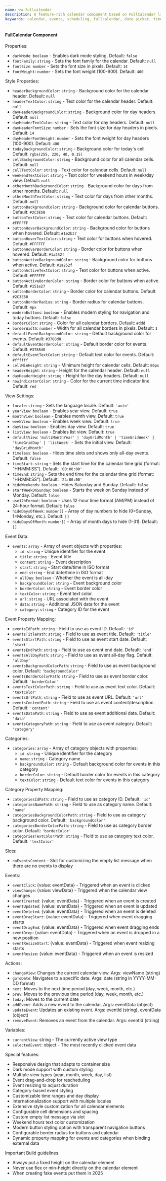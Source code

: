 ```yaml
---
name: ww-fullcalendar
description: A feature-rich calendar component based on FullCalendar library with multiple view types, event management, and extensive customization options
keywords: calendar, events, scheduling, fullcalendar, date picker, time slots, appointments
---
```


#### FullCalendar Component

Properties:
- `darkMode`: `boolean` - Enables dark mode styling. Default: `false`
- `fontFamily`: `string` - Sets the font family for the calendar. Default: `null`
- `fontSize`: `number` - Sets the font size in pixels. Default: `14`
- `fontWeight`: `number` - Sets the font weight (100-900). Default: `400`

Style Properties:
- `headerBackgroundColor`: `string` - Background color for the calendar header. Default: `null`
- `headerTextColor`: `string` - Text color for the calendar header. Default: `null`
- `dayHeaderBackgroundColor`: `string` - Background color for day headers. Default: `null`
- `dayHeaderTextColor`: `string` - Text color for day headers. Default: `null`
- `dayHeaderFontSize`: `number` - Sets the font size for day headers in pixels. Default: `14`
- `dayHeaderFontWeight`: `number` - Sets the font weight for day headers (100-900). Default: `400`
- `todayBackgroundColor`: `string` - Background color for today's cell. Default: `rgba(255, 220, 40, 0.15)`
- `cellBackgroundColor`: `string` - Background color for all calendar cells. Default: `null`
- `cellTextColor`: `string` - Text color for calendar cells. Default: `null`
- `weekendTextColor`: `string` - Text color for weekend hours in week/day view. Default: `null`
- `otherMonthBackgroundColor`: `string` - Background color for days from other months. Default: `null`
- `otherMonthTextColor`: `string` - Text color for days from other months. Default: `null`
- `buttonBackgroundColor`: `string` - Background color for calendar buttons. Default: `#2C3E50`
- `buttonTextColor`: `string` - Text color for calendar buttons. Default: `#FFFFFF`
- `buttonHoverBackgroundColor`: `string` - Background color for buttons when hovered. Default: `#1e2b37`
- `buttonHoverTextColor`: `string` - Text color for buttons when hovered. Default: `#FFFFFF`
- `buttonHoverBorderColor`: `string` - Border color for buttons when hovered. Default: `#1a252f`
- `buttonActiveBackgroundColor`: `string` - Background color for buttons when active. Default: `#1a252f`
- `buttonActiveTextColor`: `string` - Text color for buttons when active. Default: `#FFFFFF`
- `buttonActiveBorderColor`: `string` - Border color for buttons when active. Default: `#151e27`
- `buttonBorderColor`: `string` - Border color for calendar buttons. Default: `#2C3E50`
- `buttonBorderRadius`: `string` - Border radius for calendar buttons. Default: `4px`
- `modernButtons`: `boolean` - Enables modern styling for navigation and today buttons. Default: `false`
- `borderColor`: `string` - Color for all calendar borders. Default: `#ddd`
- `borderWidth`: `number` - Width for all calendar borders in pixels. Default: `1`
- `defaultEventBackgroundColor`: `string` - Default background color for events. Default: `#3788d8`
- `defaultEventBorderColor`: `string` - Default border color for events. Default: `#3788d8`
- `defaultEventTextColor`: `string` - Default text color for events. Default: `#ffffff`
- `cellMinHeight`: `string` - Minimum height for calendar cells. Default: `80px`
- `headerHeight`: `string` - Height for the calendar header. Default: `null`
- `dayHeaderHeight`: `string` - Height for the day headers. Default: `null`
- `nowIndicatorColor`: `string` - Color for the current time indicator line. Default: `red`

View Settings:
- `locale`: `string` - Sets the language locale. Default: `'auto'`
- `yearView`: `boolean` - Enables year view. Default: `true`
- `monthView`: `boolean` - Enables month view. Default: `true`
- `weekView`: `boolean` - Enables week view. Default: `true`
- `dayView`: `boolean` - Enables day view. Default: `true`
- `listView`: `boolean` - Enables list view. Default: `true`
- `defaultView`: `'multiMonthYear' | 'dayGridMonth' | 'timeGridWeek' | 'timeGridDay' | 'listWeek'` - Sets the initial view. Default: `'dayGridMonth'`
- `timeless`: `boolean` - Hides time slots and shows only all-day events. Default: `false`
- `timeStart`: `string` - Sets the start time for the calendar time grid (format: "HH:MM:SS"). Default: `'00:00:00'`
- `timeEnd`: `string` - Sets the end time for the calendar time grid (format: "HH:MM:SS"). Default: `'24:00:00'`
- `hideWeekends`: `boolean` - Hides Saturday and Sunday. Default: `false`
- `startWeekOnSunday`: `boolean` - Starts the week on Sunday instead of Monday. Default: `false`
- `use12hFormat`: `boolean` - Uses 12-hour time format (AM/PM) instead of 24-hour format. Default: `false`
- `hideDaysOfWeek`: `number[]` - Array of day numbers to hide (0=Sunday, 1=Monday, etc.). Default: `[]`
- `hideDaysOfMonth`: `number[]` - Array of month days to hide (1-31). Default: `[]`

Event Data:
- `events`: `array` - Array of event objects with properties:
  - `id`: `string` - Unique identifier for the event
  - `title`: `string` - Event title
  - `content`: `string` - Event description
  - `start`: `string` - Start date/time in ISO format
  - `end`: `string` - End date/time in ISO format
  - `allDay`: `boolean` - Whether the event is all-day
  - `backgroundColor`: `string` - Event background color
  - `borderColor`: `string` - Event border color
  - `textColor`: `string` - Event text color
  - `url`: `string` - URL associated with the event
  - `data`: `string` - Additional JSON data for the event
  - `category`: `string` - Category ID for the event

Event Property Mapping:
- `eventsIdPath`: `string` - Field to use as event ID. Default: `'id'`
- `eventsTitlePath`: `string` - Field to use as event title. Default: `'title'`
- `eventsStartPath`: `string` - Field to use as event start date. Default: `'start'`
- `eventsEndPath`: `string` - Field to use as event end date. Default: `'end'`
- `eventsAllDayPath`: `string` - Field to use as event all-day flag. Default: `'allDay'`
- `eventsBackgroundColorPath`: `string` - Field to use as event background color. Default: `'backgroundColor'`
- `eventsBorderColorPath`: `string` - Field to use as event border color. Default: `'borderColor'`
- `eventsTextColorPath`: `string` - Field to use as event text color. Default: `'textColor'`
- `eventsUrlPath`: `string` - Field to use as event URL. Default: `'url'`
- `eventsContentPath`: `string` - Field to use as event content/description. Default: `'content'`
- `eventsDataPath`: `string` - Field to use as event additional data. Default: `'data'`
- `eventsCategoryPath`: `string` - Field to use as event category. Default: `'category'`

Categories:
- `categories`: `array` - Array of category objects with properties:
  - `id`: `string` - Unique identifier for the category
  - `name`: `string` - Category name
  - `backgroundColor`: `string` - Default background color for events in this category
  - `borderColor`: `string` - Default border color for events in this category
  - `textColor`: `string` - Default text color for events in this category

Category Property Mapping:
- `categoriesIdPath`: `string` - Field to use as category ID. Default: `'id'`
- `categoriesNamePath`: `string` - Field to use as category name. Default: `'name'`
- `categoriesBackgroundColorPath`: `string` - Field to use as category background color. Default: `'backgroundColor'`
- `categoriesBorderColorPath`: `string` - Field to use as category border color. Default: `'borderColor'`
- `categoriesTextColorPath`: `string` - Field to use as category text color. Default: `'textColor'`

Slots:
- `noEventsContent` - Slot for customizing the empty list message when there are no events to display

Events:
- `eventClick`: {value: eventData} - Triggered when an event is clicked
- `viewChange`: {value: viewData} - Triggered when the calendar view changes
- `eventCreated`: {value: eventData} - Triggered when an event is created
- `eventUpdated`: {value: eventData} - Triggered when an event is updated
- `eventDeleted`: {value: eventData} - Triggered when an event is deleted
- `eventDragStart`: {value: eventData} - Triggered when event dragging starts
- `eventDragEnd`: {value: eventData} - Triggered when event dragging ends
- `eventDrop`: {value: eventData} - Triggered when an event is dropped in a new position
- `eventResizeStart`: {value: eventData} - Triggered when event resizing starts
- `eventResize`: {value: eventData} - Triggered when an event is resized

Actions:
- `changeView`: Changes the current calendar view. Args: viewName (string)
- `goToDate`: Navigates to a specific date. Args: date (string in YYYY-MM-DD format)
- `next`: Moves to the next time period (day, week, month, etc.)
- `prev`: Moves to the previous time period (day, week, month, etc.)
- `today`: Moves to the current date
- `addEvent`: Adds a new event to the calendar. Args: eventData (object)
- `updateEvent`: Updates an existing event. Args: eventId (string), eventData (object)
- `removeEvent`: Removes an event from the calendar. Args: eventId (string)

Variables:
- `currentView`: string - The currently active view type
- `selectedEvent`: object - The most recently clicked event data

Special features:
- Responsive design that adapts to container size
- Dark mode support with custom styling
- Multiple view types (year, month, week, day, list)
- Event drag-and-drop for rescheduling
- Event resizing to adjust duration
- Category-based event styling
- Customizable time ranges and day display
- Internationalization support with multiple locales
- Extensive style customization for all calendar elements
- Configurable cell dimensions and spacing
- Custom empty list message via slot
- Weekend hours text color customization
- Modern button styling option with transparent navigation buttons
- Configurable border radius for buttons and calendar
- Dynamic property mapping for events and categories when binding external data

Important Build guidelines
- Always put a fixed height on the calendar element
- Never use flex or min-height directly on the calendar element
- When creating fake events put them in 2025